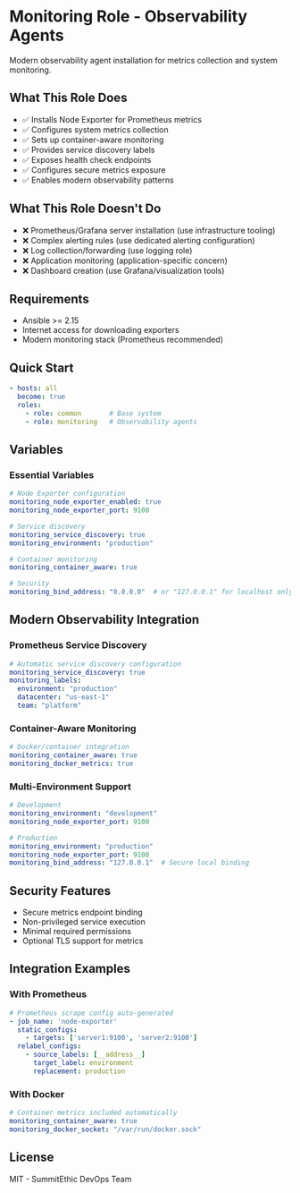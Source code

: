 # Monitoring Role - Observability Agents

Modern observability agent installation for metrics collection and system monitoring.

## What This Role Does
- ✅ Installs Node Exporter for Prometheus metrics
- ✅ Configures system metrics collection
- ✅ Sets up container-aware monitoring
- ✅ Provides service discovery labels
- ✅ Exposes health check endpoints
- ✅ Configures secure metrics exposure
- ✅ Enables modern observability patterns

## What This Role Doesn't Do
- ❌ Prometheus/Grafana server installation (use infrastructure tooling)
- ❌ Complex alerting rules (use dedicated alerting configuration)
- ❌ Log collection/forwarding (use logging role)
- ❌ Application monitoring (application-specific concern)
- ❌ Dashboard creation (use Grafana/visualization tools)

## Requirements
- Ansible >= 2.15
- Internet access for downloading exporters
- Modern monitoring stack (Prometheus recommended)

## Quick Start
```yaml
- hosts: all
  become: true
  roles:
    - role: common       # Base system
    - role: monitoring   # Observability agents
```

## Variables

### Essential Variables
```yaml
# Node Exporter configuration
monitoring_node_exporter_enabled: true
monitoring_node_exporter_port: 9100

# Service discovery
monitoring_service_discovery: true
monitoring_environment: "production"

# Container monitoring
monitoring_container_aware: true

# Security
monitoring_bind_address: "0.0.0.0"  # or "127.0.0.1" for localhost only
```

## Modern Observability Integration

### Prometheus Service Discovery
```yaml
# Automatic service discovery configuration
monitoring_service_discovery: true
monitoring_labels:
  environment: "production"
  datacenter: "us-east-1"
  team: "platform"
```

### Container-Aware Monitoring
```yaml
# Docker/container integration
monitoring_container_aware: true
monitoring_docker_metrics: true
```

### Multi-Environment Support
```yaml
# Development
monitoring_environment: "development"
monitoring_node_exporter_port: 9100

# Production  
monitoring_environment: "production"
monitoring_node_exporter_port: 9100
monitoring_bind_address: "127.0.0.1"  # Secure local binding
```

## Security Features
- Secure metrics endpoint binding
- Non-privileged service execution
- Minimal required permissions
- Optional TLS support for metrics

## Integration Examples

### With Prometheus
```yaml
# Prometheus scrape config auto-generated
- job_name: 'node-exporter'
  static_configs:
    - targets: ['server1:9100', 'server2:9100']
  relabel_configs:
    - source_labels: [__address__]
      target_label: environment
      replacement: production
```

### With Docker
```yaml
# Container metrics included automatically
monitoring_container_aware: true
monitoring_docker_socket: "/var/run/docker.sock"
```

## License
MIT - SummitEthic DevOps Team
